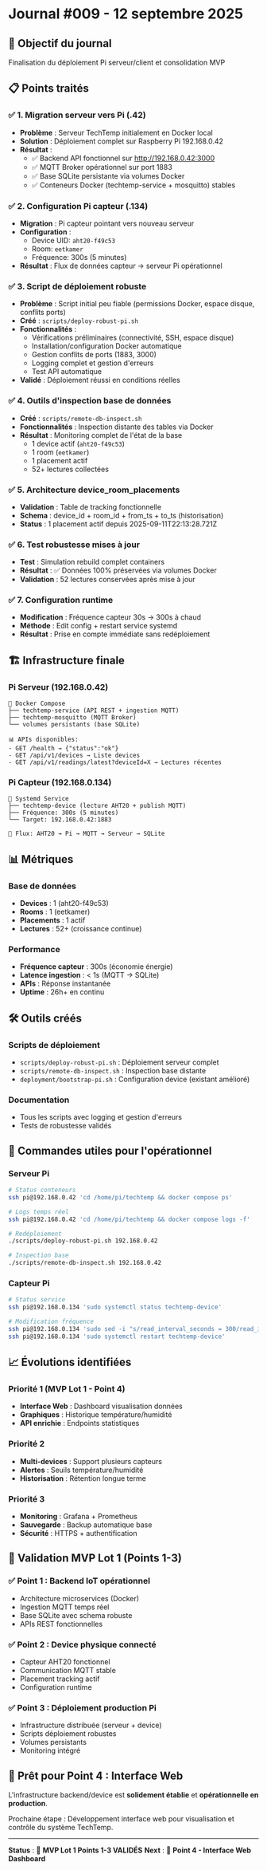 # Journal #009 - 12 septembre 2025

## 🎯 Objectif du journal
Finalisation du déploiement Pi serveur/client et consolidation MVP

## 📋 Points traités

### ✅ 1. Migration serveur vers Pi (.42)
- **Problème** : Serveur TechTemp initialement en Docker local
- **Solution** : Déploiement complet sur Raspberry Pi 192.168.0.42
- **Résultat** : 
  - ✅ Backend API fonctionnel sur http://192.168.0.42:3000
  - ✅ MQTT Broker opérationnel sur port 1883
  - ✅ Base SQLite persistante via volumes Docker
  - ✅ Conteneurs Docker (techtemp-service + mosquitto) stables

### ✅ 2. Configuration Pi capteur (.134) 
- **Migration** : Pi capteur pointant vers nouveau serveur
- **Configuration** : 
  - Device UID: `aht20-f49c53`
  - Room: `eetkamer` 
  - Fréquence: 300s (5 minutes)
- **Résultat** : Flux de données capteur → serveur Pi opérationnel

### ✅ 3. Script de déploiement robuste
- **Problème** : Script initial peu fiable (permissions Docker, espace disque, conflits ports)
- **Créé** : `scripts/deploy-robust-pi.sh`
- **Fonctionnalités** :
  - Vérifications préliminaires (connectivité, SSH, espace disque)
  - Installation/configuration Docker automatique
  - Gestion conflits de ports (1883, 3000)
  - Logging complet et gestion d'erreurs
  - Test API automatique
- **Validé** : Déploiement réussi en conditions réelles

### ✅ 4. Outils d'inspection base de données
- **Créé** : `scripts/remote-db-inspect.sh`
- **Fonctionnalités** : Inspection distante des tables via Docker
- **Résultat** : Monitoring complet de l'état de la base
  - 1 device actif (`aht20-f49c53`)
  - 1 room (`eetkamer`)
  - 1 placement actif  
  - 52+ lectures collectées

### ✅ 5. Architecture device_room_placements
- **Validation** : Table de tracking fonctionnelle
- **Schema** : device_id + room_id + from_ts + to_ts (historisation)
- **Status** : 1 placement actif depuis 2025-09-11T22:13:28.721Z

### ✅ 6. Test robustesse mises à jour
- **Test** : Simulation rebuild complet containers
- **Résultat** : ✅ Données 100% préservées via volumes Docker
- **Validation** : 52 lectures conservées après mise à jour

### ✅ 7. Configuration runtime
- **Modification** : Fréquence capteur 30s → 300s à chaud
- **Méthode** : Edit config + restart service systemd
- **Résultat** : Prise en compte immédiate sans redéploiement

## 🏗️ Infrastructure finale

### Pi Serveur (192.168.0.42)
```
🐳 Docker Compose
├── techtemp-service (API REST + ingestion MQTT)
├── techtemp-mosquitto (MQTT Broker)
└── volumes persistants (base SQLite)

📊 APIs disponibles:
- GET /health → {"status":"ok"}
- GET /api/v1/devices → Liste devices
- GET /api/v1/readings/latest?deviceId=X → Lectures récentes
```

### Pi Capteur (192.168.0.134)  
```
🔧 Systemd Service
├── techtemp-device (lecture AHT20 + publish MQTT)
├── Fréquence: 300s (5 minutes)
└── Target: 192.168.0.42:1883

📡 Flux: AHT20 → Pi → MQTT → Serveur → SQLite
```

## 📊 Métriques

### Base de données
- **Devices** : 1 (aht20-f49c53)
- **Rooms** : 1 (eetkamer)  
- **Placements** : 1 actif
- **Lectures** : 52+ (croissance continue)

### Performance
- **Fréquence capteur** : 300s (économie énergie)
- **Latence ingestion** : < 1s (MQTT → SQLite)
- **APIs** : Réponse instantanée
- **Uptime** : 26h+ en continu

## 🛠️ Outils créés

### Scripts de déploiement
- `scripts/deploy-robust-pi.sh` : Déploiement serveur complet
- `scripts/remote-db-inspect.sh` : Inspection base distante
- `deployment/bootstrap-pi.sh` : Configuration device (existant amélioré)

### Documentation
- Tous les scripts avec logging et gestion d'erreurs
- Tests de robustesse validés

## 🔧 Commandes utiles pour l'opérationnel

### Serveur Pi
```bash
# Status conteneurs
ssh pi@192.168.0.42 'cd /home/pi/techtemp && docker compose ps'

# Logs temps réel
ssh pi@192.168.0.42 'cd /home/pi/techtemp && docker compose logs -f'

# Redéploiement
./scripts/deploy-robust-pi.sh 192.168.0.42

# Inspection base
./scripts/remote-db-inspect.sh 192.168.0.42
```

### Capteur Pi
```bash
# Status service
ssh pi@192.168.0.134 'sudo systemctl status techtemp-device'

# Modification fréquence
ssh pi@192.168.0.134 'sudo sed -i "s/read_interval_seconds = 300/read_interval_seconds = 60/" /home/pi/techtemp/device/config/device.conf'
ssh pi@192.168.0.134 'sudo systemctl restart techtemp-device'
```

## 📈 Évolutions identifiées

### Priorité 1 (MVP Lot 1 - Point 4)
- **Interface Web** : Dashboard visualisation données
- **Graphiques** : Historique température/humidité 
- **API enrichie** : Endpoints statistiques

### Priorité 2  
- **Multi-devices** : Support plusieurs capteurs
- **Alertes** : Seuils température/humidité
- **Historisation** : Rétention longue terme

### Priorité 3
- **Monitoring** : Grafana + Prometheus
- **Sauvegarde** : Backup automatique base
- **Sécurité** : HTTPS + authentification

## 🎉 Validation MVP Lot 1 (Points 1-3)

### ✅ Point 1 : Backend IoT opérationnel
- Architecture microservices (Docker)
- Ingestion MQTT temps réel  
- Base SQLite avec schema robuste
- APIs REST fonctionnelles

### ✅ Point 2 : Device physique connecté
- Capteur AHT20 fonctionnel
- Communication MQTT stable
- Placement tracking actif
- Configuration runtime

### ✅ Point 3 : Déploiement production Pi
- Infrastructure distribuée (serveur + device)
- Scripts déploiement robustes
- Volumes persistants
- Monitoring intégré

## 🚀 Prêt pour Point 4 : Interface Web

L'infrastructure backend/device est **solidement établie** et **opérationnelle en production**.

Prochaine étape : Développement interface web pour visualisation et contrôle du système TechTemp.

---

**Status** : 🎯 **MVP Lot 1 Points 1-3 VALIDÉS** 
**Next** : 🚀 **Point 4 - Interface Web Dashboard**
